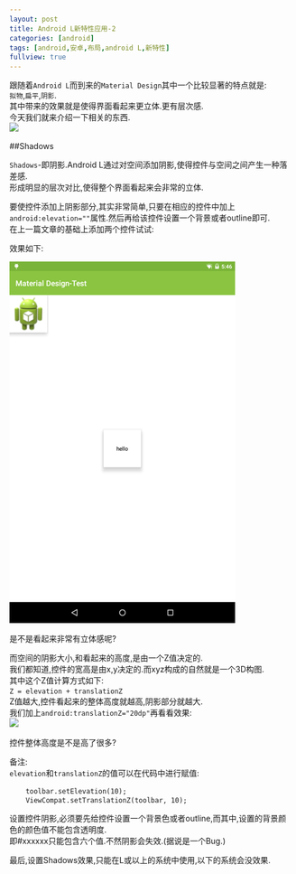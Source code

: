 ```yaml
---
layout: post
title: Android L新特性应用-2
categories: [android]
tags: [android,安卓,布局,android L,新特性]
fullview: true
---
```


跟随着`Android L`而到来的`Material Design`其中一个比较显著的特点就是:       
`拟物`,`扁平`,`阴影`.       
其中带来的效果就是使得界面看起来更立体.更有层次感.      
今天我们就来介绍一下相关的东西.     
![](http://gulup.github.io/public/img/20150204/1.jpg) 		


<!-- more -->

##Shadows       

`Shadows`-即阴影.Android L通过对空间添加阴影,使得控件与空间之间产生一种落差感.      
形成明显的层次对比,使得整个界面看起来会非常的立体.      

要使控件添加上阴影部分,其实非常简单,只要在相应的控件中加上`android:elevation=""`属性.然后再给该控件设置一个背景或者outline即可.     
在上一篇文章的基础上添加两个控件试试:       

<script src="https://gist.github.com/gulup/12d416a1033ecf2e9fc2.js"></script>       

效果如下:       

![](/public/img/20150204/1.png) 		

是不是看起来非常有立体感呢?     

而空间的阴影大小,和看起来的高度,是由一个Z值决定的.      
我们都知道,控件的宽高是由x,y决定的.而xyz构成的自然就是一个3D构图.       
其中这个Z值计算方式如下:        
`Z = elevation + translationZ`      
Z值越大,控件看起来的整体高度就越高,阴影部分就越大.         
我们加上`android:translationZ="20dp"`再看看效果:        
![](http://gulup.github.io/public/img/20150204/2.png) 		


控件整体高度是不是高了很多?

备注:       
`elevation`和`translationZ`的值可以在代码中进行赋值:        
```
    toolbar.setElevation(10);       
	ViewCompat.setTranslationZ(toolbar, 10);
```

设置控件阴影,必须要先给控件设置一个背景色或者outline,而其中,设置的背景颜色的颜色值不能包含透明度.       
即#xxxxxx只能包含六个值.不然阴影会失效.(据说是一个Bug.)  		

最后,设置Shadows效果,只能在L或以上的系统中使用,以下的系统会没效果.
